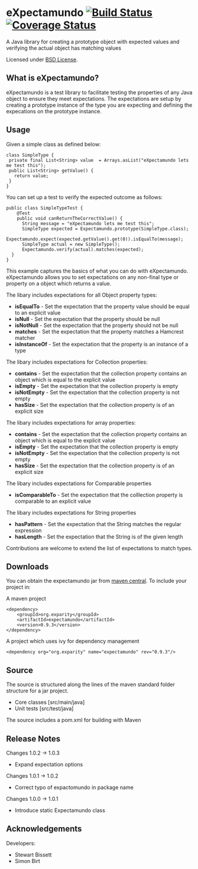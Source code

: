 eXpectamundo  [![Build Status](https://travis-ci.org/eXparity/expectamundo.svg?branch=master)](https://travis-ci.org/eXparity/expectamundo) [![Coverage Status](https://coveralls.io/repos/eXparity/expectamundo/badge.png?branch=master)](https://coveralls.io/r/eXparity/expectamundo?branch=master)
=============

A Java library for creating a prototype object with expected values and verifying the actual object has matching values

Licensed under [BSD License][].

What is eXpectamundo?
-----------------
eXpectamundo is a test library to facilitate testing the properties of any Java object to ensure they meet expectations. The expectations are setup by creating a prototype instance of the type you are expecting and defining the expecations on the prototype instance.  

Usage
-------------

Given a simple class as defined below:

    class SimpleType {
     private final List<String> value  = Arrays.asList("eXpectamundo lets me test this");
     public List<String> getValue() {
       return value;
     }
    }

You can set up a test to verify the expected outcome as follows:

    public class SimpleTypeTest {
    	@Test
    	public void canReturnTheCorrectValue() {
    	  String message = "eXpectamundo lets me test this";
    	  SimpleType expected = Expectamundo.prototype(SimpleType.class);
    	  Expectamundo.expect(expected.getValue().get(0)).isEqualTo(message);
    	  SimpleType actual = new SimpleType();
    	  Expectamundo.verify(actual).matches(expected);
      }
    }

This example captures the basics of what you can do with eXpectamundo. eXpectamundo allows you to set expectations on any non-final type or property on a object which returns a value.

The libary includes expectations for all Object property types:

* __isEqualTo__ - Set the expectation that the property value should be equal to an explicit value
* __isNull__ - Set the expectation that the property should be null
* __isNotNull__ - Set the expectation that the property should not be null
* __matches__ - Set the expectation that the property matches a Hamcrest matcher
* __isInstanceOf__ - Set the expectation that the property is an instance of a type

The libary includes expectations for Collection properties:

* __contains__ - Set the expectation that the collection property contains an object which is equal to the explicit value
* __isEmpty__ - Set the expectation that the collection property is empty
* __isNotEmpty__ - Set the expectation that the collection property is not empty
* __hasSize__ - Set the expectation that the collection property is of an explicit size

The libary includes expectations for array properties:

* __contains__ - Set the expectation that the collection property contains an object which is equal to the explicit value
* __isEmpty__ - Set the expectation that the collection property is empty
* __isNotEmpty__ - Set the expectation that the collection property is not empty
* __hasSize__ - Set the expectation that the collection property is of an explicit size

The libary includes expectations for Comparable properties

* __isComparableTo__ - Set the expectation that the colllection property is comparable to an explicit value

The libary includes expectations for String properties

* __hasPattern__ - Set the expectation that the String matches the regular expression
* __hasLength__ - Set the expectation that the String is of the given length

Contributions are welcome to extend the list of expectations to match types.

Downloads
---------
You can obtain the expectamundo jar from [maven central][]. To include your project in:

A maven project

    <dependency>
        <groupId>org.exparity</groupId>
        <artifactId>expectamundo</artifactId>
        <version>0.9.3</version>
    </dependency>

A project which uses ivy for dependency management

    <dependency org="org.exparity" name="expectamundo" rev="0.9.3"/>

Source
------
The source is structured along the lines of the maven standard folder structure for a jar project.

  * Core classes [src/main/java]
  * Unit tests [src/test/java]

The source includes a pom.xml for building with Maven 

Release Notes
-------------

Changes 1.0.2 -> 1.0.3
  * Expand expectation options

Changes 1.0.1 -> 1.0.2
  * Correct typo of expactomundo in package name

Changes 1.0.0 -> 1.0.1
  * Introduce static Expectamundo class
            
Acknowledgements
----------------
Developers:
  * Stewart Bissett
  * Simon Birt


[BSD License]: http://opensource.org/licenses/BSD-3-Clause
[Maven central]: http://search.maven.org/#search%7Cga%7C1%7Ca%3A%22expectamundo%22
